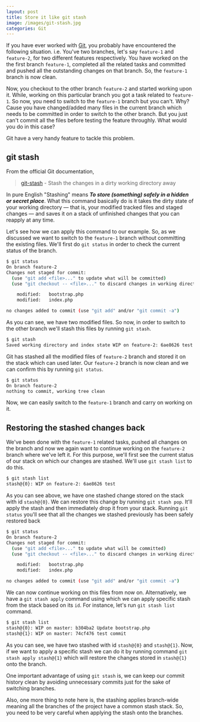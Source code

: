 ```yaml
---
layout: post
title: Store it like git stash
image: /images/git-stash.jpg
categories: Git
---
```


If you have ever worked with [Git](https://git-scm.com/), you probably have encountered the following situation. i.e. You've two branches, let's say `feature-1` and `feature-2`, for two different features respectively. You have worked on the the first branch `feature-1`, completed all the related tasks and committed and pushed all the outstanding changes on that branch. So, the `feature-1` branch is now clean.

Now, you checkout to the other branch `feature-2` and started working upon it. While, working on this particular branch you got a task related to `feature-1`. So now, you need to switch to the `feature-1` branch but you can't. Why? Cause you have changed/added many files in the current branch which needs to be committed in order to switch to the other branch. But you just can't commit all the files before testing the feature throughly. What would you do in this case?

Git have a very handy feature to tackle this problem.

## git stash

From the official Git documentation, 

> [git-stash](https://git-scm.com/docs/git-stash) - Stash the changes in a dirty working directory away

In pure English "Stashing" means __*To store (something) safely in a hidden or secret place*__. What this command basically do is it takes the dirty state of your working directory — that is, your modified tracked files and staged changes — and saves it on a stack of unfinished changes that you can reapply at any time.

Let's see how we can apply this command to our example. So, as we discussed we want to switch to the `feature-1` branch without committing the existing files. We'll first do `git status` in order to check the current status of the branch.

```bash
$ git status
On branch feature-2
Changes not staged for commit:
  (use "git add <file>..." to update what will be committed)
  (use "git checkout -- <file>..." to discard changes in working directory)

	modified:   bootstrap.php
	modified:   index.php

no changes added to commit (use "git add" and/or "git commit -a")
```

As you can see, we have two modified files. So now, in order to switch to the other branch we'll stash this files by running `git stash`.

```bash
$ git stash
Saved working directory and index state WIP on feature-2: 6ae8626 test
```

Git has stashed all the modified files of `feature-2` branch and stored it on the stack which can used later. Our `feature-2` branch is now clean and we can confirm this by running `git status`.

```bash
$ git status
On branch feature-2
nothing to commit, working tree clean
```

Now, we can easily switch to the `feature-1` branch and carry on working on it.

## Restoring the stashed changes back

We've been done with the `feature-1` related tasks, pushed all changes on the branch and now we again want to continue working on the `feature-2` branch where we've left it. For this purpose, we'll first see the current status of our stack on which our changes are stashed. We'll use `git stash list` to do this.


```bash
$ git stash list
stash@{0}: WIP on feature-2: 6ae8626 test
```

As you can see above, we have one stashed change stored on the stack with id `stash@{0}`. We can restore this change by running `git stash pop`. It'll apply the stash and then immediately drop it from your stack. Running `git status` you'll see that all the changes we stashed previously has been safely restored back


```bash
$ git status
On branch feature-2
Changes not staged for commit:
  (use "git add <file>..." to update what will be committed)
  (use "git checkout -- <file>..." to discard changes in working directory)

	modified:   bootstrap.php
	modified:   index.php

no changes added to commit (use "git add" and/or "git commit -a")
```

We can now continue working on this files from now on. Alternatively, we have a `git stash apply` command using which we can apply specific stash from the stack based on its `id`. For instance, let's run `git stash list` command.

```bash
$ git stash list
stash@{0}: WIP on master: b304ba2 Update bootstrap.php
stash@{1}: WIP on master: 74cf476 test commit
```

As you can see, we have two stashed with id `stash@{0}` and `stash@{1}`. Now, if we want to apply a specific stash we can do it by running command `git stash apply stash@{1}` which will restore the changes stored in `stash@{1}` onto the branch.

One important advantage of using `git stash` is, we can keep our commit history clean by avoiding unnecessary commits just for the sake of switching branches.

Also, one more thing to note here is, the stashing applies branch-wide meaning all the branches of the project have a common stash stack. So, you need to be very careful when applying the stash onto the branches.